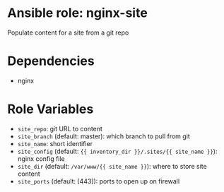 # Ansible role: nginx-site
Populate content for a site from a git repo

# Dependencies
+ nginx

# Role Variables
+ `site_repo`: git URL to content
+ `site_branch` (default: master): which branch to pull from git
+ `site_name`: short identifier
+ `site_config` (default: `{{ inventory_dir }}/.sites/{{ site_name }}`):
  nginx config file
+ `site_dir` (default: `/var/www/{{ site_name }}`): where to store site content
+ `site_ports` (default: [443]): ports to open up on firewall
